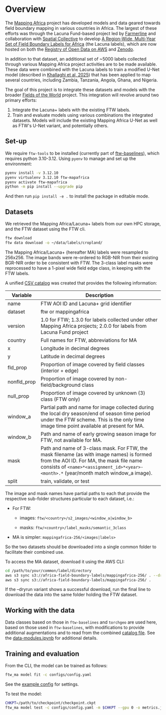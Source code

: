 # Overview

The [Mapping Africa](mappingafrica.io) project has developed models and data geared towards field boundary mapping in various countries in Africa. The largest of these efforts was through the Lacuna Fund-based project led by [Farmerline](https://farmerline.co/) and collaboration with [Spatial Collective](https://spatialcollective.com/) to develop [A Region-Wide, Multi-Year Set of Field Boundary Labels for Africa](https://github.com/agroimpacts/lacunalabels) (the Lacuna labels), which are now hosted on both the [Registry of Open Data on AWS](https://registry.opendata.aws/africa-field-boundary-labels/) and [Zenodo](https://zenodo.org/records/11060871).

In addition to that dataset, an additional set of \~5000 labels collected through various Mapping Africa project activities are to be made available. These data were combined with the Lacuna labels to train a modified U-Net model (described in [Khallaghi et al, 2025](https://www.mdpi.com/2072-4292/17/3/474)) that has been applied to map several countries, including Zambia, Tanzania, Angola, Ghana, and Nigeria.

The goal of this project is to integrate these datasets and models with the broader [Fields of the World](https://github.com/fieldsoftheworld) project. This integration will revolve around two primary efforts:

1.  Integrate the Lacuna+ labels with the existing FTW labels.
2.  Train and evaluate models using various combinations the integrated datasets. Models will include the existing Mapping Africa U-Net as well as FTW's U-Net variant, and potentially others.

## Set-up

We require `ftw-tools` to be installed (currently part of [ftw-baselines](https://github.com/fieldsoftheworld/ftw-baselines?tab=readme-ov-file#download-the-ftw-baseline-dataset)), which requires python 3.10-3.12. Using `pyenv` to manage and set up the environment:

``` bash
pyenv install -v 3.12.10
pyenv virtualenv 3.12.10 ftw-mapafrica
pyenv activate ftw-mapafrica
python -m pip install --upgrade pip
```

And then run `pip install -e .` to install the package in editable mode.

## Datasets

We retrieved the Mapping Africa/Lacuna+ labels from our own HPC storage, and the FTW dataset using the FTW cli.

``` bash
ftw download 
ftw data download -o ~/data/labels/cropland/
```

The Mapping Africa/Lacuna+ (hereafter MA) labels were resampled to 256x256. The image bands were re-ordered to RGB-NIR from their existing BGR-NIR order to be consistent with FTW. The 3-class label masks were reprocessed to have a 1-pixel wide field edge class, in keeping with the FTW labels.

A unified [CSV catalog](data/ftw-mappingafrica-combined-catalog.csv) was created that provides the following information:

| Variable    | Description                                                                                                                                                                                                                   |
|-------------|-------------------------------------------------------------------------------------------------------------------------------------------------------------------------------------------------------------------------------|
| name        | FTW AOI ID and Lacuna+ grid identifier                                                                                                                                                                                        |
| dataset     | ftw or mappingafrica                                                                                                                                                                                                          |
| version     | 1.0 for FTW; 1.3.0 for labels collected under other Mapping Africa projects; 2.0.0 for labels from Lacuna Fund project                                                                                                        |
| country     | Full names for FTW, abbreviations for MA                                                                                                                                                                                      |
| x           | Longitude in decimal degrees                                                                                                                                                                                                  |
| y           | Latitude in decimal degrees                                                                                                                                                                                                   |
| fld_prop    | Proportion of image covered by field classes (interior + edge)                                                                                                                          |
| nonfld_prop | Proportion of image covered by non-field/background class                                                                                                                               |
| null_prop   | Proportion of image covered by unknown (3) class (FTW only)                                                                                                                             |
| window_a    | Partial path and name for image collected during the local dry season/end of season time period under the FTW scheme. This is the only time image time point available at present for MA.                                     |
| window_b    | Path and name of early growing season image for FTW, not available for MA.                                                                                                              |
| mask        | Path and name of 3-class mask. For FTW, the mask filename (as with image names) is formed from the AOI ID. For MA, the mask file name consists of `<name>*<assignment_id>*<year>-<month>.*` (year/month match window_a image). |
| split       | train, validate, or test                                                                                                                                                                                                      |

The image and mask names have partial paths to each that provide the respective sub-folder structures particular to each dataset, i.e.:

-   For FTW:

    -   images: `ftw/<country>/s2_images/<window_a|window_b>`

    -   masks: `ftw/<country>/label_masks/semantic_3class`

-   MA is simpler: `mappingafrica-256/<images|labels>`

So the two datasets should be downloaded into a single common folder to facilitate their combined use.

To access the MA dataset, download it using the AWS CLI:

``` bash
cd /path/to/your/common/label/directory
aws s3 sync s3://africa-field-boundary-labels/mappingafrica-256/ . --dryrun
aws s3 sync s3://africa-field-boundary-labels/mappingafrica-256/ .
```

If the –dryrun variant shows a successful download, run the final line to download the data into the same folder holding the FTW dataset.

## Working with the data

Data classes based on those in `ftw-baselines` and `torchgeo` are used here, based on those used in `ftw-baselines`, with modifications to provide additional augmentations and to read from the combined [catalog file](data/ftw-mappingafrica-combined-catalog.csv). See the [data-modules.ipynb](notebooks/data-modules.ipynb) for additional details. 

## Training and evaluation

From the CLI, the model can be trained as follows:

```bash
ftw_ma model fit -c configs/config.yaml
```

See the [example config](configs/example-config.yaml) for settings. 

To test the model:

```bash
CHKPT=/path/to/checkpoint/checkpoint.ckpt 
ftw_ma model test -c configs/config.yaml -m $CHKPT --gpu 0 -o metrics.json
```